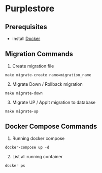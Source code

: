 # Purplestore

## Prerequisites
- install [Docker](https://docs.docker.com/engine/install/)

##

## Migration Commands

1. Create migration file
```
make migrate-create name=migration_name
```

2. Migrate Down / Rollback migration
```
make migrate-down
```
3. Migrate UP / Applt migration to database
```
make migrate-up
```

## Docker Compose Commands

1. Running docker compose
```
docker-compose up -d
```
2. List all running container
```
docker ps
```
